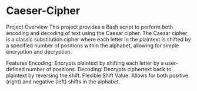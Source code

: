 # Caeser-Cipher

Project Overview
This project provides a Bash script to perform both encoding and decoding of text using the Caesar cipher. The Caesar cipher is a classic substitution cipher where each letter in the plaintext is shifted by a specified number of positions within the alphabet, allowing for simple encryption and decryption.

Features
Encoding: Encrypts plaintext by shifting each letter by a user-defined number of positions.
Decoding: Decrypts ciphertext back to plaintext by reversing the shift.
Flexible Shift Value: Allows for both positive (right) and negative (left) shifts in the alphabet.
